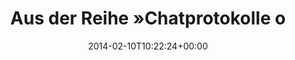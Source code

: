 ---
retweeted: false
source: <a href="http://twitter.com" rel="nofollow">Twitter Web Client</a>
entities:
  user_mentions:
  - name: Florian Gilcher (@skade@hachyderm.io)
    screen_name: Argorak
    indices:
    - '53'
    - '61'
    id_str: '27227212'
    id: '27227212'
  urls: []
  symbols: []
  media:
  - expanded_url: https://twitter.com/bascht/status/432821847210467328/photo/1
    indices:
    - '62'
    - '84'
    url: http://t.co/bQNEjd3N2f
    media_url: http://pbs.twimg.com/media/BgGxLUZCIAAmluI.png
    id_str: '432821847214661632'
    id: '432821847214661632'
    media_url_https: https://pbs.twimg.com/media/BgGxLUZCIAAmluI.png
    sizes:
      medium:
        w: '350'
        h: '58'
        resize: fit
      thumb:
        w: '58'
        h: '58'
        resize: crop
      large:
        w: '350'
        h: '58'
        resize: fit
      small:
        w: '350'
        h: '58'
        resize: fit
    type: photo
    display_url: pic.twitter.com/bQNEjd3N2f
  hashtags: []
display_text_range:
- '0'
- '84'
favorite_count: '1'
id_str: '432821847210467328'
truncated: false
retweet_count: '0'
id: '432821847210467328'
possibly_sensitive: false
created_at: Mon Feb 10 10:22:24 +0000 2014
favorited: false
full_text: 'Aus der Reihe »Chatprotokolle ohne Kontext« - Heute: [@Argorak](https://twitter.com/Argorak)'
lang: de
extended_entities:
  media:
  - expanded_url: https://twitter.com/bascht/status/432821847210467328/photo/1
    indices:
    - '62'
    - '84'
    url: http://t.co/bQNEjd3N2f
    media_url: http://pbs.twimg.com/media/BgGxLUZCIAAmluI.png
    id_str: '432821847214661632'
    id: '432821847214661632'
    media_url_https: https://pbs.twimg.com/media/BgGxLUZCIAAmluI.png
    sizes:
      medium:
        w: '350'
        h: '58'
        resize: fit
      thumb:
        w: '58'
        h: '58'
        resize: crop
      large:
        w: '350'
        h: '58'
        resize: fit
      small:
        w: '350'
        h: '58'
        resize: fit
    type: photo
    display_url: pic.twitter.com/bQNEjd3N2f
tags:
- pesos:twitter
date: '2014-02-10T10:22:24+00:00'
src: https://twitter.com/bascht/status/432821847210467328
original_url: https://twitter.com/bascht/status/432821847210467328
type: twitter_tweet
media_url: https://img.bascht.com/twitter/pbs.twimg.com/media/BgGxLUZCIAAmluI.png
text: 'Aus der Reihe »Chatprotokolle ohne Kontext« - Heute: [@Argorak](https://twitter.com/Argorak)'
title: Aus der Reihe »Chatprotokolle o

---